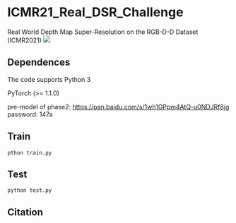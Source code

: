 # ICMR21_Real_DSR_Challenge
Real World Depth Map Super-Resolution on the RGB-D-D Dataset (ICMR2021)
![](https://github.com/Sunbaoli/ICMR21_Real_DSR_Challenge/c.png)

## Dependences

The code supports Python 3

PyTorch (>= 1.1.0)
 
pre-model of phase2: https://pan.baidu.com/s/1wh1GPpm4AtQ-u0NDJRf8jg 
password: 147a 

## Train
` pthon train.py `

## Test
` python test.py `

## Citation 




